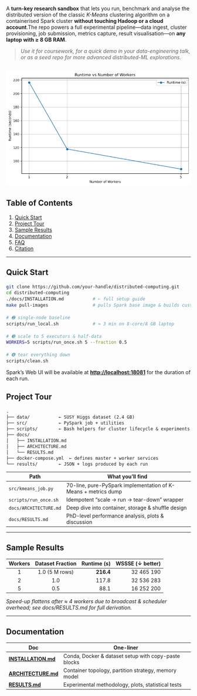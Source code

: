 


A **turn-key research sandbox** that lets you run, benchmark and analyse the
distributed version of the classic *K-Means* clustering algorithm on a
containerised Spark cluster **without touching Hadoop or a cloud account**.The repo powers a full experimental pipeline—data ingest, cluster
provisioning, job submission, metrics capture, result visualisation—on **any
laptop with ≥ 8 GB RAM**.

> *Use it for coursework, for a quick demo in your data-engineering talk, or
> as a seed repo for more advanced distributed-ML explorations.*

![alt text](results/output.png)
---

## Table of Contents
1. [Quick Start](#quick-start)
2. [Project Tour](#project-tour)
3. [Sample Results](#sample-results)
4. [Documentation](#documentation)
5. [FAQ](#faq)
6. [Citation](#citation)


---

## Quick Start

```bash
git clone https://github.com/your-handle/distributed-computing.git
cd distributed-computing
./docs/INSTALLATION.md           # ⇠ full setup guide
make pull-images                 # pulls Spark base image & builds custom layer

# ➋ single-node baseline
scripts/run_local.sh             # ≈ 3 min on 8-core/8 GB laptop

# ➌ scale to 5 executors & half-data
WORKERS=5 scripts/run_once.sh 5 --fraction 0.5

# ➍ tear everything down
scripts/clean.sh
````

Spark’s Web UI will be available at **[http://localhost:18081](http://localhost:18081)** for the duration
of each run.


## Project Tour

```text
.
├── data/           ← SUSY Higgs dataset (2.4 GB)
├── src/            ← PySpark job + utilities
├── scripts/        ← Bash helpers for cluster lifecycle & experiments
├── docs/
│   ├── INSTALLATION.md
│   ├── ARCHITECTURE.md
│   └── RESULTS.md
├── docker-compose.yml  ← defines master + worker services
└── results/        ← JSON + logs produced by each run
```

| Path                   | What you’ll find                                               |
| ---------------------- | -------------------------------------------------------------- |
| `src/kmeans_job.py`    | 70-line, pure-PySpark implementation of K-Means + metrics dump |
| `scripts/run_once.sh`  | Idempotent “scale → run → tear-down” wrapper                   |
| `docs/ARCHITECTURE.md` | Deep dive into container, storage & shuffle design             |
| `docs/RESULTS.md`      | PhD-level performance analysis, plots & discussion             |

---

## Sample Results

| Workers | Dataset Fraction | Runtime (s) | WSSSE (↓ better) |
| :-----: | :--------------: | ----------: | ---------------: |
|    1    |  1.0 (5 M rows)  |   **216.4** |       32 465 190 |
|    2    |        1.0       |       117.8 |       32 536 283 |
|    5    |        0.5       |        88.1 |       16 252 200 |


*Speed-up flattens after ≈ 4 workers due to broadcast & scheduler overhead; see
docs/RESULTS.md for full derivation.*

---

## Documentation

| Doc                                         | One-liner                                            |
| ------------------------------------------- | ---------------------------------------------------- |
| **[INSTALLATION.md](docs/INSTALLATION.md)** | Conda, Docker & dataset setup with copy-paste blocks |
| **[ARCHITECTURE.md](docs/ARCHITECTURE.md)** | Container topology, partition strategy, memory model |
| **[RESULTS.md](docs/RESULTS.md)**           | Experimental methodology, plots, statistical tests   |



